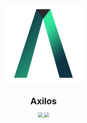 <p align="center">
    <img src="public/img/axilos_logo_512.png" height="256"/>
</p>

<div align="center">
    <h1>Axilos</h1>
    <a href="https://app.fossa.com/projects/git%2Bgithub.com%2Ffilipkania%2Faxilos?ref=badge_shield">
        <img src="https://app.fossa.com/api/projects/git%2Bgithub.com%2Ffilipkania%2Faxilos.svg?type=shield"/>
    </a>
    <img src="https://github.com/filipkania/axilos/workflows/Build/badge.svg?branch=master"/>
</div>
